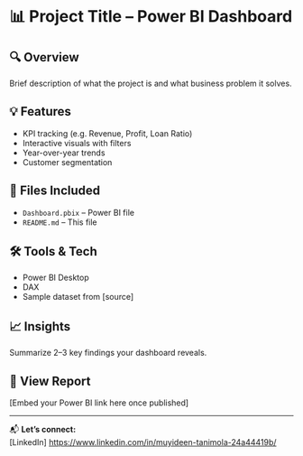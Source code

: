 # 📊 Project Title – Power BI Dashboard

## 🔍 Overview
Brief description of what the project is and what business problem it solves.

## 💡 Features
- KPI tracking (e.g. Revenue, Profit, Loan Ratio)
- Interactive visuals with filters
- Year-over-year trends
- Customer segmentation

## 📁 Files Included
- `Dashboard.pbix` – Power BI file
- `README.md` – This file

## 🛠 Tools & Tech
- Power BI Desktop
- DAX
- Sample dataset from [source]

## 📈 Insights
Summarize 2–3 key findings your dashboard reveals.

## 🔗 View Report
[Embed your Power BI link here once published]

---

📬 **Let’s connect:**  
[LinkedIn] https://www.linkedin.com/in/muyideen-tanimola-24a44419b/
